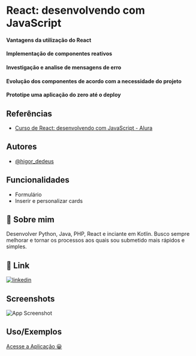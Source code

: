 
# React: desenvolvendo com JavaScript

####  Vantagens da utilização do React
#### Implementação de componentes reativos
#### Investigação e analise de mensagens de erro
#### Evolução dos componentes de acordo com a necessidade do projeto
#### Prototipe uma aplicação do zero até o deploy
## Referências

 - [Curso de React: desenvolvendo com JavaScript - Alura](https://cursos.alura.com.br/course/react-desenvolvendo-javascript)


## Autores

- [@higor_dedeus](https://github.com/Higor-Matos)


## Funcionalidades

- Formulário
- Inserir e personalizar cards



## 🚀 Sobre mim
Desenvolver Python, Java, PHP, React e inciante em Kotlin. Busco sempre melhorar e tornar os processos aos quais sou submetido mais rápidos e simples.


## 🔗 Link
[![linkedin](https://img.shields.io/badge/linkedin-0A66C2?style=for-the-badge&logo=linkedin&logoColor=white)](https://www.linkedin.com/in/higor-de-deus-matos-3b0531207/)


## Screenshots

![App Screenshot](https://i.postimg.cc/yN6J3ZKg/img.png)


## Uso/Exemplos
[Acesse a Aplicação 😀](https://react-curso-alura.vercel.app/)

